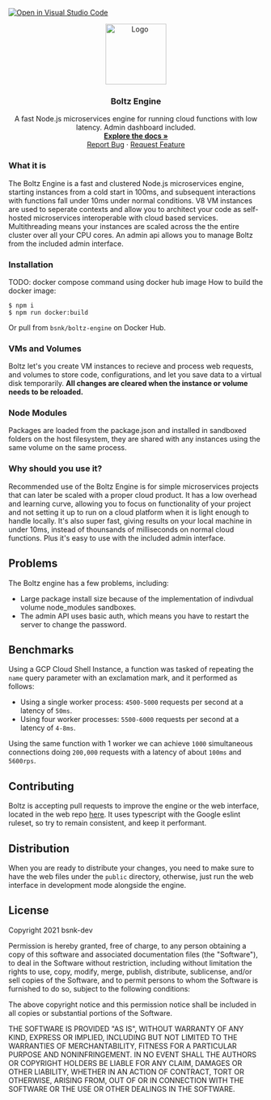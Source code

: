[![Open in Visual Studio Code](https://open.vscode.dev/badges/open-in-vscode.svg)](https://open.vscode.dev/bsnk-dev/boltz-engine)

<p align="center">
  <a href="https://github.com/bsnk-dev/boltz-engine">
    <img src="https://raw.githubusercontent.com/bsnk-dev/boltz-engine/master/logo.png" alt="Logo" width="120" height="120">
  </a>

  <h3 align="center">Boltz Engine</h3>

  <p align="center">
    A fast Node.js microservices engine for running cloud functions with low latency. Admin dashboard included.
    <br />
    <a href="https://boltz.bsnk.dev"><strong>Explore the docs »</strong></a>
    <br />
    <a href="https://github.com/bsnk-dev/boltz-engine/issues">Report Bug</a>
    ·
    <a href="https://github.com/bsnk-dev/boltz-engine/issues">Request Feature</a>
  </p>
</p>

### What it is
The Boltz Engine is a fast and clustered Node.js microservices engine, starting instances from a cold start in 100ms, and subsequent interactions with functions fall under 10ms under normal conditions. V8 VM instances are used to seperate contexts and allow you to architect your code as self-hosted microservices interoperable with cloud based services. Multithreading means your instances are scaled across the the entire cluster over all your CPU cores. An admin api allows you to manage Boltz from the included admin interface.

### Installation
TODO: docker compose command using docker hub image
How to build the docker image:

```
$ npm i
$ npm run docker:build
```

Or pull from `bsnk/boltz-engine` on Docker Hub.

### VMs and Volumes
Boltz let's you create VM instances to recieve and process web requests, and volumes to store code, configurations, and let you save data to a virtual disk temporarily. **All changes are cleared when the instance or volume needs to be reloaded.**

### Node Modules
Packages are loaded from the package.json and installed in sandboxed folders on the host filesystem, they are shared
with any instances using the same volume on the same process.

### Why should you use it?

Recommended use of the Boltz Engine is for simple microservices projects that can later be scaled with a proper cloud product. It has a low overhead and learning curve, allowing you to focus on functionality of your project and not setting it up to run on a cloud platform when it is light enough to handle locally. It's also super fast, giving results on your local machine in under 10ms, instead of thounsands of milliseconds on normal cloud functions. Plus it's easy to use with the included admin interface.

## Problems

The Boltz engine has a few problems, including:

- Large package install size because of the implementation of indivdual volume node_modules sandboxes.
- The admin API uses basic auth, which means you have to restart the server to change the password.

## Benchmarks

Using a GCP Cloud Shell Instance, a function was tasked of repeating the ``name`` query parameter with an exclamation mark, and it performed as follows:

- Using a single worker process: ``4500-5000`` requests per second at a latency of ``50ms``.
- Using four worker processes: ``5500-6000`` requests per second at a latency of ``4-8ms``.

Using the same function with 1 worker we can achieve ``1000`` simultaneous connections doing ``200,000`` requests with a latency of about ``100ms`` and ``5600rps``. 

## Contributing

Boltz is accepting pull requests to improve the engine or the web interface, located in the web repo [here](https://github.com/bsnk-dev/boltz-web). It uses typescript with the Google eslint ruleset, so try to remain consistent, and keep it performant.

## Distribution

When you are ready to distribute your changes, you need to make sure to have the web files under the `public` directory, otherwise, just run the web interface in development mode alongside the engine.

## License

Copyright 2021 bsnk-dev

Permission is hereby granted, free of charge, to any person obtaining a copy of this software and associated documentation files (the "Software"), to deal in the Software without restriction, including without limitation the rights to use, copy, modify, merge, publish, distribute, sublicense, and/or sell copies of the Software, and to permit persons to whom the Software is furnished to do so, subject to the following conditions:

The above copyright notice and this permission notice shall be included in all copies or substantial portions of the Software.

THE SOFTWARE IS PROVIDED "AS IS", WITHOUT WARRANTY OF ANY KIND, EXPRESS OR IMPLIED, INCLUDING BUT NOT LIMITED TO THE WARRANTIES OF MERCHANTABILITY, FITNESS FOR A PARTICULAR PURPOSE AND NONINFRINGEMENT. IN NO EVENT SHALL THE AUTHORS OR COPYRIGHT HOLDERS BE LIABLE FOR ANY CLAIM, DAMAGES OR OTHER LIABILITY, WHETHER IN AN ACTION OF CONTRACT, TORT OR OTHERWISE, ARISING FROM, OUT OF OR IN CONNECTION WITH THE SOFTWARE OR THE USE OR OTHER DEALINGS IN THE SOFTWARE.
